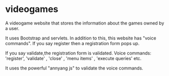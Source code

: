 # videogames

A videogame website that stores the information about the games owned by a user. 

It uses Bootstrap and servlets.
In addition to this, this website has "voice commands". If you say register then a registration form pops up. 

If you say validate,the registration form is validated.
Voice commands:
'register', 'validate' , 'close' , 'menu items' , 'execute queries' etc.

It uses the powerful "annyang js" to validate the voice commands.
